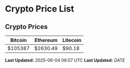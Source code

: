 # Crypto Price List

## Crypto Prices
| Bitcoin | Ethereum | Litecoin |
| ------- | -------- | -------- |
| $105387 | $2630.49 | $90.18 |
**Last Updated:** 2025-06-04 06:57 UTC
**Last Updated:** $DATE$
